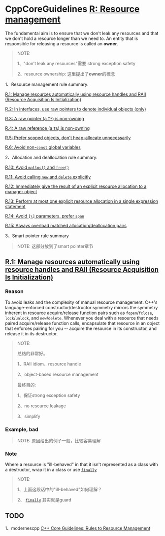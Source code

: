 # CppCoreGuidelines [R: Resource management](https://github.com/isocpp/CppCoreGuidelines/blob/master/CppCoreGuidelines.md#S-resource)

The fundamental aim is to ensure that we don't leak any resources and that we don't hold a resource longer than we need to. An entity that is responsible for releasing a resource is called an **owner**.

> NOTE: 
>
> 1、"don't leak any resources"需要 strong exception safety
>
> 2、resource ownership: 这里提出了**owner**的概念



1、Resource management rule summary:

[R.1: Manage resources automatically using resource handles and RAII (Resource Acquisition Is Initialization)](https://github.com/isocpp/CppCoreGuidelines/blob/master/CppCoreGuidelines.md#Rr-raii)

[R.2: In interfaces, use raw pointers to denote individual objects (only)](https://github.com/isocpp/CppCoreGuidelines/blob/master/CppCoreGuidelines.md#Rr-use-ptr)

[R.3: A raw pointer (a `T*`) is non-owning](https://github.com/isocpp/CppCoreGuidelines/blob/master/CppCoreGuidelines.md#Rr-ptr)

[R.4: A raw reference (a `T&`) is non-owning](https://github.com/isocpp/CppCoreGuidelines/blob/master/CppCoreGuidelines.md#Rr-ref)

[R.5: Prefer scoped objects, don't heap-allocate unnecessarily](https://github.com/isocpp/CppCoreGuidelines/blob/master/CppCoreGuidelines.md#Rr-scoped)

[R.6: Avoid non-`const` global variables](https://github.com/isocpp/CppCoreGuidelines/blob/master/CppCoreGuidelines.md#Rr-global)

2、Allocation and deallocation rule summary:

[R.10: Avoid `malloc()` and `free()`](https://github.com/isocpp/CppCoreGuidelines/blob/master/CppCoreGuidelines.md#Rr-mallocfree)

[R.11: Avoid calling `new` and `delete` explicitly](https://github.com/isocpp/CppCoreGuidelines/blob/master/CppCoreGuidelines.md#Rr-newdelete)

[R.12: Immediately give the result of an explicit resource allocation to a manager object](https://github.com/isocpp/CppCoreGuidelines/blob/master/CppCoreGuidelines.md#Rr-immediate-alloc)

[R.13: Perform at most one explicit resource allocation in a single expression statement](https://github.com/isocpp/CppCoreGuidelines/blob/master/CppCoreGuidelines.md#Rr-single-alloc)

[R.14: Avoid `[\]` parameters, prefer `span`](https://github.com/isocpp/CppCoreGuidelines/blob/master/CppCoreGuidelines.md#Rr-ap)

[R.15: Always overload matched allocation/deallocation pairs](https://github.com/isocpp/CppCoreGuidelines/blob/master/CppCoreGuidelines.md#Rr-pair)

3、Smart pointer rule summary

> NOTE: 这部分放到了smart pointer章节





## [R.1: Manage resources automatically using resource handles and RAII (Resource Acquisition Is Initialization)](https://github.com/isocpp/CppCoreGuidelines/blob/master/CppCoreGuidelines.md#Rr-raii)



### Reason

To avoid leaks and the complexity of manual resource management. C++'s language-enforced constructor/destructor symmetry mirrors the symmetry inherent in resource acquire/release function pairs such as `fopen`/`fclose`, `lock`/`unlock`, and `new`/`delete`. Whenever you deal with a resource that needs paired acquire/release function calls, encapsulate that resource in an object that enforces pairing for you -- acquire the resource in its constructor, and release it in its destructor.

> NOTE: 
>
> 总结的非常好。
>
> 1、RAII idiom、resource handle
>
> 2、object-based resource management
>
> 最终目的:
>
> 1、保证strong exception safety
>
> 2、no resource leakage
>
> 3、simplify
>
> 



### Example, bad

> NOTE: 原因给出的例子一般，比较容易理解

### Note

Where a resource is "ill-behaved" in that it isn't represented as a class with a destructor, wrap it in a class or use [`finally`](https://github.com/isocpp/CppCoreGuidelines/blob/master/CppCoreGuidelines.md#Re-finally)

> NOTE: 
>
> 1、上面这段话中的"ill-behaved"如何理解？
>
> 2、 [`finally`](https://github.com/isocpp/CppCoreGuidelines/blob/master/CppCoreGuidelines.md#Re-finally) 其实就是guard

## TODO

1、modernescpp [C++ Core Guidelines: Rules to Resource Management](https://www.modernescpp.com/index.php/c-core-guidelines-rules-to-resource-management)